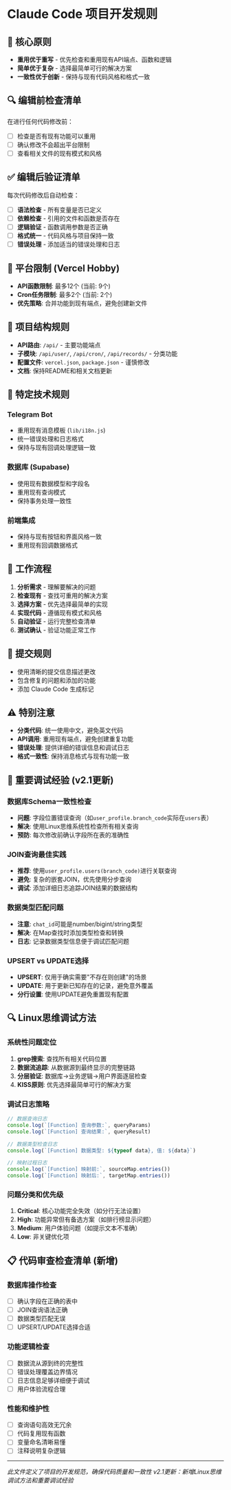 # Claude Code 项目开发规则

## 🎯 核心原则
- **重用优于重写** - 优先检查和重用现有API端点、函数和逻辑
- **简单优于复杂** - 选择最简单可行的解决方案
- **一致性优于创新** - 保持与现有代码风格和格式一致

## 🔍 编辑前检查清单
在进行任何代码修改前：
- [ ] 检查是否有现有功能可以重用
- [ ] 确认修改不会超出平台限制
- [ ] 查看相关文件的现有模式和风格

## ✅ 编辑后验证清单
每次代码修改后自动检查：
- [ ] **语法检查** - 所有变量是否已定义
- [ ] **依赖检查** - 引用的文件和函数是否存在
- [ ] **逻辑验证** - 函数调用参数是否正确
- [ ] **格式统一** - 代码风格与项目保持一致
- [ ] **错误处理** - 添加适当的错误处理和日志

## 🚫 平台限制 (Vercel Hobby)
- **API函数限制**: 最多12个 (当前: 9个)
- **Cron任务限制**: 最多2个 (当前: 2个)
- **优先策略**: 合并功能到现有端点，避免创建新文件

## 📁 项目结构规则
- **API路由**: `/api/` - 主要功能端点
- **子模块**: `/api/user/`, `/api/cron/`, `/api/records/` - 分类功能
- **配置文件**: `vercel.json`, `package.json` - 谨慎修改
- **文档**: 保持README和相关文档更新

## 🔧 特定技术规则

### Telegram Bot
- 重用现有消息模板 (`lib/i18n.js`)
- 统一错误处理和日志格式
- 保持与现有回调处理逻辑一致

### 数据库 (Supabase)
- 使用现有数据模型和字段名
- 重用现有查询模式
- 保持事务处理一致性

### 前端集成
- 保持与现有按钮和界面风格一致
- 重用现有回调数据格式

## 🎯 工作流程
1. **分析需求** - 理解要解决的问题
2. **检查现有** - 查找可重用的解决方案
3. **选择方案** - 优先选择最简单的实现
4. **实现代码** - 遵循现有模式和风格
5. **自动验证** - 运行完整检查清单
6. **测试确认** - 验证功能正常工作

## 📝 提交规则
- 使用清晰的提交信息描述更改
- 包含修复的问题和添加的功能
- 添加 Claude Code 生成标记

## ⚠️ 特别注意
- **分类代码**: 统一使用中文，避免英文代码
- **API调用**: 重用现有端点，避免创建重复功能
- **错误处理**: 提供详细的错误信息和调试日志
- **格式一致性**: 保持消息格式与现有功能一致

## 🐛 重要调试经验 (v2.1更新)

### 数据库Schema一致性检查
- **问题**: 字段位置错误查询（如`user_profile.branch_code`实际在`users`表）
- **解决**: 使用Linux思维系统性检查所有相关查询
- **预防**: 每次修改前确认字段所在表的准确性

### JOIN查询最佳实践
- **推荐**: 使用`user_profile.users(branch_code)`进行关联查询
- **避免**: 复杂的嵌套JOIN，优先使用分步查询
- **调试**: 添加详细日志追踪JOIN结果的数据结构

### 数据类型匹配问题
- **注意**: `chat_id`可能是number/bigint/string类型
- **解决**: 在Map查找时添加类型检查和转换
- **日志**: 记录数据类型信息便于调试匹配问题

### UPSERT vs UPDATE选择
- **UPSERT**: 仅用于确实需要"不存在则创建"的场景
- **UPDATE**: 用于更新已知存在的记录，避免意外覆盖
- **分行设置**: 使用UPDATE避免重置现有配置

## 🔍 Linux思维调试方法

### 系统性问题定位
1. **grep搜索**: 查找所有相关代码位置
2. **数据流追踪**: 从数据源到最终显示的完整链路
3. **分层验证**: 数据库→业务逻辑→用户界面逐层检查
4. **KISS原则**: 优先选择最简单可行的解决方案

### 调试日志策略
```javascript
// 数据查询日志
console.log(`[Function] 查询参数:`, queryParams)
console.log(`[Function] 查询结果:`, queryResult)

// 数据类型检查日志  
console.log(`[Function] 数据类型: ${typeof data}, 值: ${data}`)

// 映射过程日志
console.log(`[Function] 映射前:`, sourceMap.entries())
console.log(`[Function] 映射后:`, targetMap.entries())
```

### 问题分类和优先级
1. **Critical**: 核心功能完全失效（如分行无法设置）
2. **High**: 功能异常但有备选方案（如排行榜显示问题）
3. **Medium**: 用户体验问题（如提示文本不准确）
4. **Low**: 非关键优化项

## 📋 代码审查检查清单 (新增)

### 数据库操作检查
- [ ] 确认字段在正确的表中
- [ ] JOIN查询语法正确
- [ ] 数据类型匹配无误
- [ ] UPSERT/UPDATE选择合适

### 功能逻辑检查
- [ ] 数据流从源到终的完整性
- [ ] 错误处理覆盖边界情况
- [ ] 日志信息足够详细便于调试
- [ ] 用户体验流程合理

### 性能和维护性
- [ ] 查询语句高效无冗余
- [ ] 代码复用现有函数
- [ ] 变量命名清晰易懂
- [ ] 注释说明复杂逻辑

---
*此文件定义了项目的开发规范，确保代码质量和一致性*
*v2.1更新：新增Linux思维调试方法和重要调试经验*